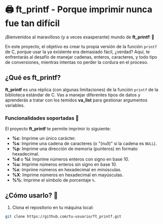 # 🖨️ ft_printf - Porque imprimir nunca fue tan difícil

¡Bienvenidos al maravilloso (y a veces exasperante) mundo de **ft_printf**! 🎉

En este proyecto, el objetivo es crear tu propia versión de la función `printf` de C, porque usar la ya existente era demasiado fácil, ¿verdad? Aquí, te enfrentarás al desafío de manejar cadenas, enteros, caracteres, y todo tipo de conversiones, mientras intentas no perder la cordura en el proceso.

## ¿Qué es ft_printf?

**ft_printf** es una réplica (con algunas limitaciones) de la función `printf` de la biblioteca estándar de C. Vas a manejar diferentes tipos de datos y aprenderás a tratar con los temidos **va_list** para gestionar argumentos variables.

### Funcionalidades soportadas 🎯

El proyecto **ft_printf** te permite imprimir lo siguiente:

- **%c**: Imprime un único carácter.
- **%s**: Imprime una cadena de caracteres (o "(null)" si la cadena es `NULL`).
- **%p**: Imprime una dirección de memoria (punteros) en formato hexadecimal.
- **%d** o **%i**: Imprime números enteros con signo en base 10.
- **%u**: Imprime números enteros sin signo en base 10.
- **%x**: Imprime números en hexadecimal en minúsculas.
- **%X**: Imprime números en hexadecimal en mayúsculas.
- **%%**: Imprime el símbolo de porcentaje `%`.

## ¿Cómo usarlo? 🚀

1. Clona el repositorio en tu máquina local:

```bash
git clone https://github.com/tu-usuario/ft_printf.git
```

